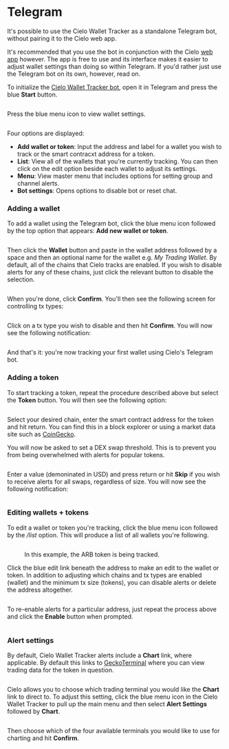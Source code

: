 # Telegram

It's possible to use the Cielo Wallet Tracker as a standalone Telegram bot, without pairing it to the Cielo web app.

It's recommended that you use the bot in conjunction with the Cielo [web app](https://app.cielo.finance) however. The app is free to use and its interface makes it easier to adjust wallet settings than doing so within Telegram. If you'd rather just use the Telegram bot on its own, however, read on.

To initialize the [Cielo Wallet Tracker bot](https://t.me/evmtrackerbot), open it in Telegram and press the blue **Start** button.

<figure><img src="../.gitbook/assets/Screenshot 2023-06-18 at 19.10.51.png" alt=""><figcaption></figcaption></figure>

Press the blue menu icon to view wallet settings.

<figure><img src="../.gitbook/assets/Screenshot 2023-06-18 at 19.14.12.png" alt=""><figcaption></figcaption></figure>

Four options are displayed:

* **Add wallet or token**: Input the address and label for a wallet you wish to track or the smart contracxt address for a token.
* **List**: View all of the wallets that you're currently tracking. You can then click on the edit option beside each wallet to adjust its settings.
* **Menu**: View master menu that includes options for setting group and channel alerts.
* **Bot settings**: Opens options to disable bot or reset chat.



### Adding a wallet

To add a wallet using the Telegram bot, click the blue menu icon followed by the top option that appears: **Add new wallet or token**.

<figure><img src="../.gitbook/assets/Screenshot 2023-06-18 at 19.23.49.png" alt=""><figcaption></figcaption></figure>

Then click the **Wallet** button and paste in the wallet address followed by a space and then an optional name for the wallet e.g. _My Trading Wallet_. By default, all of the chains that Cielo tracks are enabled. If you wish to disable alerts for any of these chains, just click the relevant button to disable the selection.

<figure><img src="../.gitbook/assets/Screenshot 2023-06-18 at 19.26.29.png" alt=""><figcaption></figcaption></figure>

When you're done, click **Confirm**. You'll then see the following screen for controlling tx types:

<figure><img src="../.gitbook/assets/Screenshot 2023-06-18 at 19.27.13.png" alt=""><figcaption></figcaption></figure>

Click on a tx type you wish to disable and then hit **Confirm**. You will now see the following notification:

<figure><img src="../.gitbook/assets/Screenshot 2023-06-18 at 19.29.03.png" alt=""><figcaption></figcaption></figure>

And that's it: you're now tracking your first wallet using Cielo's Telegram bot.&#x20;

### Adding a token

To start tracking a token, repeat the procedure described above but select the **Token** button. You will then see the following option:

<figure><img src="../.gitbook/assets/Screenshot 2023-08-16 at 10.17.20.png" alt=""><figcaption></figcaption></figure>

Select your desired chain, enter the smart contract address for the token and hit return. You can find this in a block explorer or using a market data site such as [CoinGecko](https://www.coingecko.com/).

You will now be asked to set a DEX swap threshold. This is to prevent you from being overwhelmed with alerts for popular tokens.

<figure><img src="../.gitbook/assets/Screenshot 2023-06-18 at 19.34.37.png" alt=""><figcaption></figcaption></figure>

Enter a value (demoninated in USD) and press return or hit **Skip** if you wish to receive alerts for all swaps, regardless of size. You will now see the following notification:

<figure><img src="../.gitbook/assets/Screenshot 2023-06-18 at 19.36.13.png" alt=""><figcaption></figcaption></figure>

### Editing wallets + tokens

To edit a wallet or token you're tracking, click the blue menu icon followed by the _/list_ option. This will produce a list of all wallets you're following.

<figure><img src="../.gitbook/assets/Screenshot 2023-06-18 at 19.47.25.png" alt=""><figcaption><p>In this example, the ARB token is being tracked.</p></figcaption></figure>

Click the blue edit link beneath the address to make an edit to the wallet or token. In addition to adjusting which chains and tx types are enabled (wallet) and the minimum tx size (tokens), you can disable alerts or delete the address altogether.

<figure><img src="../.gitbook/assets/Screenshot 2023-06-18 at 19.49.33.png" alt=""><figcaption></figcaption></figure>

&#x20;To re-enable alerts for a particular address, just repeat the process above and click the **Enable** button when prompted.&#x20;

<figure><img src="../.gitbook/assets/Screenshot 2023-06-18 at 19.50.39.png" alt=""><figcaption></figcaption></figure>

### Alert settings

By default, Cielo Wallet Tracker alerts include a **Chart** link, where applicable. By default this links to [GeckoTerminal](https://www.geckoterminal.com/) where you can view trading data for the token in question.

<figure><img src="../.gitbook/assets/Screenshot 2023-06-19 at 14.47.30.png" alt=""><figcaption></figcaption></figure>

Cielo allows you to choose which trading terminal you would like the **Chart** link to direct to. To adjust this setting, click the blue menu icon in the Cielo Wallet Tracker to pull up the main menu and then select **Alert Settings** followed by **Chart**.

<figure><img src="../.gitbook/assets/Screenshot 2023-06-19 at 14.50.02.png" alt=""><figcaption></figcaption></figure>

Then choose which of the four available terminals you would like to use for charting and hit **Confirm**.
